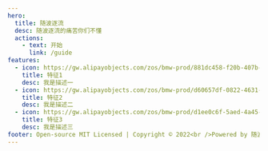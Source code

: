 ```yaml
---
hero:
  title: 随波逐流
  desc: 随波逐流的痛苦你们不懂
  actions:
    - text: 开始
      link: /guide
features:
  - icon: https://gw.alipayobjects.com/zos/bmw-prod/881dc458-f20b-407b-947a-95104b5ec82b/k79dm8ih_w144_h144.png
    title: 特征1
    desc: 我是描述一
  - icon: https://gw.alipayobjects.com/zos/bmw-prod/d60657df-0822-4631-9d7c-e7a869c2f21c/k79dmz3q_w126_h126.png
    title: 特征2
    desc: 我是描述二
  - icon: https://gw.alipayobjects.com/zos/bmw-prod/d1ee0c6f-5aed-4a45-a507-339a4bfe076c/k7bjsocq_w144_h144.png
    title: 特征3
    desc: 我是描述三
footer: Open-source MIT Licensed | Copyright © 2022<br />Powered by 随波逐流
---
```


